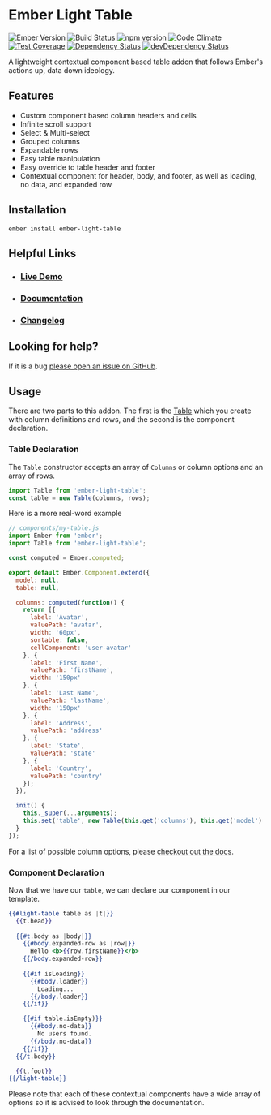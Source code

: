# Ember Light Table

[![Ember Version](https://embadge.io/v1/badge.svg?start=2.3.0)](https://embadge.io/v1/badge.svg?start=2.3.0)
[![Build Status](https://travis-ci.org/offirgolan/ember-light-table.svg)](https://travis-ci.org/offirgolan/ember-light-table)
[![npm version](https://badge.fury.io/js/ember-light-table.svg)](http://badge.fury.io/js/ember-light-table)
[![Code Climate](https://codeclimate.com/github/offirgolan/ember-light-table/badges/gpa.svg)](https://codeclimate.com/github/offirgolan/ember-light-table)
[![Test Coverage](https://codeclimate.com/github/offirgolan/ember-light-table/badges/coverage.svg)](https://codeclimate.com/github/offirgolan/ember-light-table/coverage)
[![Dependency Status](https://david-dm.org/offirgolan/ember-light-table.svg)](https://david-dm.org/offirgolan/ember-light-table)
[![devDependency Status](https://david-dm.org/offirgolan/ember-light-table/dev-status.svg)](https://david-dm.org/offirgolan/ember-light-table#info=devDependencies)

A lightweight contextual component based table addon that follows Ember's actions up, data down ideology. 

## Features 

* Custom component based column headers and cells
* Infinite scroll support
* Select & Multi-select
* Grouped columns
* Expandable rows
* Easy table manipulation
* Easy override to table header and footer
* Contextual component for header, body, and footer, as well as loading, no data, and expanded row

## Installation
```shell
ember install ember-light-table
```

## Helpful Links

- ### [Live Demo](http://offirgolan.github.io/ember-light-table)

- ### [Documentation](http://offirgolan.github.io/ember-light-table/docs)

- ### [Changelog](CHANGELOG.md)

## Looking for help?
If it is a bug [please open an issue on GitHub](http://github.com/offirgolan/ember-light-table/issues).

## Usage
There are two parts to this addon. The first is the [Table](http://offirgolan.github.io/ember-light-table/docs/classes/Table.html) which you create with column definitions and rows, and the second is the component declaration.

### Table Declaration
The `Table` constructor accepts an array of `Columns` or column options and an array of rows. 

```javascript
import Table from 'ember-light-table';
const table = new Table(columns, rows);
```

Here is a more real-word example

```javascript
// components/my-table.js
import Ember from 'ember';
import Table from 'ember-light-table';

const computed = Ember.computed;

export default Ember.Component.extend({
  model: null,
  table: null,

  columns: computed(function() {
    return [{
      label: 'Avatar',
      valuePath: 'avatar',
      width: '60px',
      sortable: false,
      cellComponent: 'user-avatar'
    }, {
      label: 'First Name',
      valuePath: 'firstName',
      width: '150px'
    }, {
      label: 'Last Name',
      valuePath: 'lastName',
      width: '150px'
    }, {
      label: 'Address',
      valuePath: 'address'
    }, {
      label: 'State',
      valuePath: 'state'
    }, {
      label: 'Country',
      valuePath: 'country'
    }];
  }),

  init() {
    this._super(...arguments);
    this.set('table', new Table(this.get('columns'), this.get('model').toArray()));
  }
});
```

For a list of possible column options, please [checkout out the docs](http://offirgolan.github.io/ember-light-table/docs/classes/Column.html).

### Component Declaration

Now that we have our `table`, we can declare our component in our template. 

```hbs
{{#light-table table as |t|}}
  {{t.head}}
  
  {{#t.body as |body|}}
    {{#body.expanded-row as |row|}}
      Hello <b>{{row.firstName}}</b>
    {{/body.expanded-row}}
    
    {{#if isLoading}}
      {{#body.loader}}
        Loading...
      {{/body.loader}}
    {{/if}}

    {{#if table.isEmpty)}}
      {{#body.no-data}}
        No users found.
      {{/body.no-data}}
    {{/if}}
  {{/t.body}}

  {{t.foot}}
{{/light-table}}
```

Please note that each of these contextual components have a wide array of options so it is advised to look through the documentation.  
